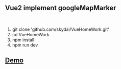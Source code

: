 <h2>Vue2 implement googleMapMarker</h2>
<br>
<ol>
<li>git clone 'github.com/skydai/VueHomeWork.git'</li>
<li>cd VueHomeWork</li>
<li>npm install</li>
<li>npm run dev</li>
</ol>
</h6>
<h2>
<a href="http://172.96.208.67/static/index.html">Demo</a>
<h2>
